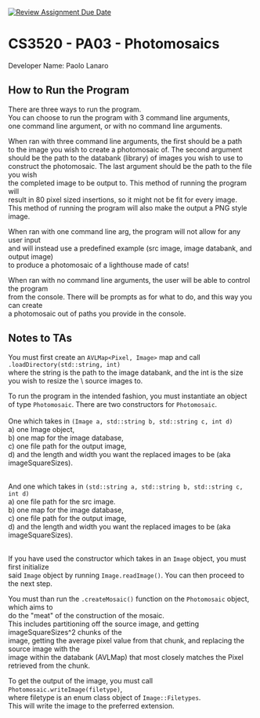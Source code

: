[![Review Assignment Due Date](https://classroom.github.com/assets/deadline-readme-button-24ddc0f5d75046c5622901739e7c5dd533143b0c8e959d652212380cedb1ea36.svg)](https://classroom.github.com/a/A0poywh0)
# CS3520 - PA03 - Photomosaics

Developer Name: Paolo Lanaro

## How to Run the Program

There are three ways to run the program. \
You can choose to run the program with 3 command line arguments, \
one command line argument, or with no command line arguments. <br>

When ran with three command line arguments, the first should be a path \
to the image you wish to create a photomosaic of. The second argument \
should be the path to the databank (library) of images you wish to use to \
construct the photomosaic. The last argument should be the path to the file you wish \
the completed image to be output to. This method of running the program will \
result in 80 pixel sized insertions, so it might not be fit for every image. \
This method of running the program will also make the output a PNG style image. <br>

When ran with one command line arg, the program will not allow for any user input \
and will instead use a predefined example (src image, image databank, and output image) \
to produce a photomosaic of a lighthouse made of cats! <br>

When ran with no command line arguments, the user will be able to control the program \
from the console. There will be prompts as for what to do, and this way you can create \
a photomosaic out of paths you provide in the console. <br>

## Notes to TAs

You must first create an `AVLMap<Pixel, Image>` map and call `.loadDirectory(std::string, int)` \
where the string is the path to the image databank, and the int is the size you wish to resize the \ 
source images to.

To run the program in the intended fashion, you must instantiate an object of type `Photomosaic`.
There are two constructors for `Photomosaic`. <br> <br>
One which takes in `(Image a, std::string b, std::string c, int d)` \
    a) one Image object, \
    b) one map for the image database, \
    c) one file path for the output image, \
    d) and the length and width you want the replaced images to be (aka imageSquareSizes). <br> <br>

And one which takes in `(std::string a, std::string b, std::string c, int d)` \
    a) one file path for the src image. \
    b) one map for the image database, \
    c) one file path for the output image, \
    d) and the length and width you want the replaced images to be (aka imageSquareSizes). <br> <br>

If you have used the constructor which takes in an `Image` object, you must first initialize \
said `Image` object by running `Image.readImage()`. You can then proceed to the next step.

You must than run the `.createMosaic()` function on the `Photomosaic` object, which aims to \
do the "meat" of the construction of the mosaic.  \
This includes partitioning off the source image, and getting imageSquareSizes^2 chunks of the \
image, getting the average pixel value from that chunk, and replacing the source image with the \
image within the databank (AVLMap) that most closely matches the Pixel retrieved from the chunk. 

To get the output of the image, you must call `Photomosaic.writeImage(filetype)`, \
where filetype is an enum class object of `Image::Filetypes`. \
This will write the image to the preferred extension.